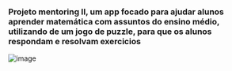 ### Projeto mentoring II, um app focado para ajudar alunos aprender matemática com assuntos do ensino médio, utilizando de um jogo de puzzle, para que os alunos respondam e resolvam exercicios

![image](https://user-images.githubusercontent.com/81713031/113204992-202a3300-9244-11eb-9f01-4e3893c9f968.png)
